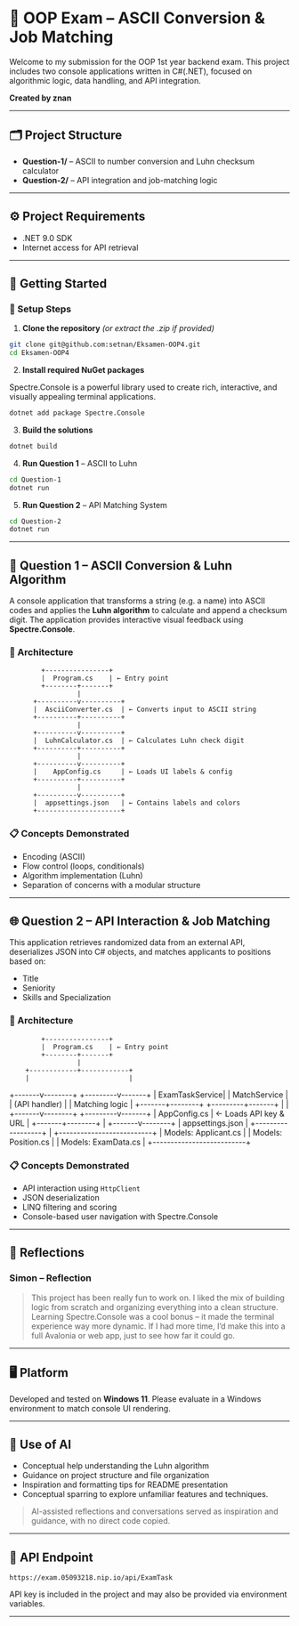 # 🧠 OOP Exam – ASCII Conversion & Job Matching

Welcome to my submission for the OOP 1st year backend exam. 
This project includes two console applications written in C#(.NET), focused on algorithmic logic, data handling, and API integration.

**Created by znan**

---

## 🗂️ Project Structure

* **Question-1/** – ASCII to number conversion and Luhn checksum calculator
* **Question-2/** – API integration and job-matching logic

---

## ⚙️ Project Requirements

* .NET 9.0 SDK
* Internet access for API retrieval

---

## 🚀 Getting Started

### 🧪 Setup Steps

1. **Clone the repository** *(or extract the .zip if provided)*

```bash
git clone git@github.com:setnan/Eksamen-OOP4.git
cd Eksamen-OOP4
```

2. **Install required NuGet packages**

Spectre.Console is a powerful library used to create rich, interactive, and visually appealing terminal applications.

```bash
dotnet add package Spectre.Console
```

3. **Build the solutions**

```bash
dotnet build
```

4. **Run Question 1** – ASCII to Luhn

```bash
cd Question-1
dotnet run
```

5. **Run Question 2** – API Matching System

```bash
cd Question-2
dotnet run
```

---

## 🔢 Question 1 – ASCII Conversion & Luhn Algorithm

A console application that transforms a string (e.g. a name) into ASCII codes and applies the **Luhn algorithm** to calculate and append a checksum digit. The application provides interactive visual feedback using **Spectre.Console**.

### 🔧 Architecture

            +----------------+
            |  Program.cs    | ← Entry point
            +--------+-------+
                     |
          +----------v----------+
          |  AsciiConverter.cs  | ← Converts input to ASCII string
          +----------+----------+
                     |
          +----------v----------+
          |  LuhnCalculator.cs  | ← Calculates Luhn check digit
          +----------+----------+
                     |
          +----------v----------+
          |    AppConfig.cs     | ← Loads UI labels & config
          +----------+----------+
                     |
          +----------v----------+
          |  appsettings.json   | ← Contains labels and colors
          +---------------------+



### 📋 Concepts Demonstrated

* Encoding (ASCII)
* Flow control (loops, conditionals)
* Algorithm implementation (Luhn)
* Separation of concerns with a modular structure

---

## 🌐 Question 2 – API Interaction & Job Matching

This application retrieves randomized data from an external API, deserializes JSON into C# objects, and matches applicants to positions based on:

* Title
* Seniority
* Skills and Specialization

### 🔧 Architecture

            +----------------+
            |  Program.cs    | ← Entry point
            +--------+-------+
                     |
        +------------+------------+
        |                         |
+-------v--------+      +---------v-------+
| ExamTaskService|      |   MatchService  |
|  (API handler) |      | Matching logic  |
+-------+--------+      +---------+-------+
        |                         |
+-------v--------+      +---------v-------+
|   AppConfig.cs | ← Loads API key & URL |
+-------+--------+
        |
+-------v--------+
| appsettings.json |
+------------------+
        |
+--------------------------+
|  Models: Applicant.cs    |
|  Models: Position.cs     |
|  Models: ExamData.cs     |
+--------------------------+



### 📋 Concepts Demonstrated

* API interaction using `HttpClient`
* JSON deserialization
* LINQ filtering and scoring
* Console-based user navigation with Spectre.Console

---

## 🧠 Reflections

### Simon – Reflection

> This project has been really fun to work on. I liked the mix of building logic from scratch and organizing everything into a clean structure. Learning Spectre.Console was a cool bonus – it made the terminal experience way more dynamic. If I had more time, I’d make this into a full Avalonia or web app, just to see how far it could go.

---

## 🖥️ Platform

Developed and tested on **Windows 11**. Please evaluate in a Windows environment to match console UI rendering.

---

## 🤖 Use of AI

* Conceptual help understanding the Luhn algorithm
* Guidance on project structure and file organization
* Inspiration and formatting tips for README presentation
* Conceptual sparring to explore unfamiliar features and techniques.

> AI-assisted reflections and conversations served as inspiration and guidance, with no direct code copied.

---

## 🔗 API Endpoint

```
https://exam.05093218.nip.io/api/ExamTask
```

API key is included in the project and may also be provided via environment variables.

---
